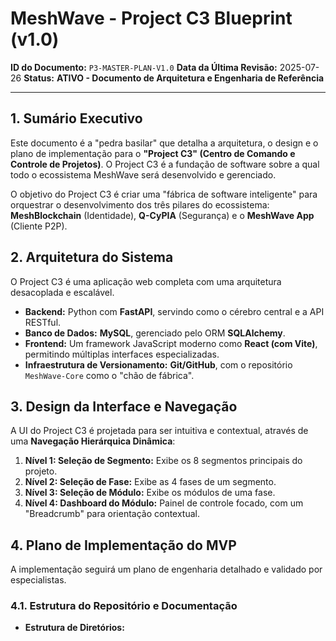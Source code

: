 # MeshWave - Project C3 Blueprint (v1.0)

**ID do Documento:** `P3-MASTER-PLAN-V1.0`
**Data da Última Revisão:** 2025-07-26
**Status:** **ATIVO - Documento de Arquitetura e Engenharia de Referência**

---

## 1. Sumário Executivo

Este documento é a "pedra basilar" que detalha a arquitetura, o design e o plano de implementação para o **"Project C3" (Centro de Comando e Controle de Projetos)**. O Project C3 é a fundação de software sobre a qual todo o ecossistema MeshWave será desenvolvido e gerenciado.

O objetivo do Project C3 é criar uma "fábrica de software inteligente" para orquestrar o desenvolvimento dos três pilares do ecossistema: **MeshBlockchain** (Identidade), **Q-CyPIA** (Segurança) e o **MeshWave App** (Cliente P2P).

## 2. Arquitetura do Sistema

O Project C3 é uma aplicação web completa com uma arquitetura desacoplada e escalável.

- **Backend:** Python com **FastAPI**, servindo como o cérebro central e a API RESTful.
- **Banco de Dados:** **MySQL**, gerenciado pelo ORM **SQLAlchemy**.
- **Frontend:** Um framework JavaScript moderno como **React (com Vite)**, permitindo múltiplas interfaces especializadas.
- **Infraestrutura de Versionamento:** **Git/GitHub**, com o repositório `MeshWave-Core` como o "chão de fábrica".

## 3. Design da Interface e Navegação

A UI do Project C3 é projetada para ser intuitiva e contextual, através de uma **Navegação Hierárquica Dinâmica**:

1.  **Nível 1: Seleção de Segmento:** Exibe os 8 segmentos principais do projeto.
2.  **Nível 2: Seleção de Fase:** Exibe as 4 fases de um segmento.
3.  **Nível 3: Seleção de Módulo:** Exibe os módulos de uma fase.
4.  **Nível 4: Dashboard do Módulo:** Painel de controle focado, com um "Breadcrumb" para orientação contextual.

## 4. Plano de Implementação do MVP

A implementação seguirá um plano de engenharia detalhado e validado por especialistas.

### 4.1. Estrutura do Repositório e Documentação

- **Estrutura de Diretórios:**

